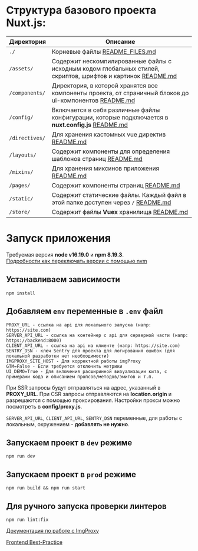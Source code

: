 # Структура базового проекта Nuxt.js:

| Директория     | Описание                                                                                                                           |
|----------------|------------------------------------------------------------------------------------------------------------------------------------|
| `./`           | Корневые файлы [README_FILES.md](README_FILES.md)                                                                                  |
| `/assets/`     | Содержит нескомпилированные файлы с исходным кодом глобальных стилей, скриптов, шрифтов и картинок [README.md](./assets/README.md) |
| `/components/` | Директория, в которой хранятся все компоненты проекта, от страничный блоков до ui-компонентов  [README.md](./components/README.md) |
| `/config/`     | Включается в себя различные файлы конфигурации, которые подключается в **nuxt.config.js** [README.md](./config/README.md)          |
| `/directives/` | Для хранения кастомных vue директив [README.md](./directives/README.md)                                                            |
| `/layouts/`    | Содержит компоненты для определения шаблонов страниц [README.md](./layouts/README.md)                                              |
| `/mixins/`     | Для хранения миксинов приложения [README.md](./mixins/README.md)                                                                   |
| `/pages/`      | Содержит компоненты страниц [README.md](./pages/README.md)                                                                         |
| `/static/`     | Содержит статические файлы. Каждый файл в этой папке доступен через `/` [README.md](./static/README.md)                            |
| `/store/`      | Содержит файлы **Vuex** хранилища [README.md](./store/README.md)                                                                   |

# Запуск приложения

Требуемая версия **node v16.19.0** и **npm 8.19.3**.    
[Подробности как переключать версии с помощью nvm](https://www.notion.so/idaproject/node-npm-a730b66532aa494388f968bf4e07aa97)

## Устанавливаем зависимости

```
npm install
```

## Добавляем `env` переменные в `.env` файл

```
PROXY_URL - ссылка на api для локального запуска (напр: https://site.com)
SERVER_API_URL - ссылка на контейнер с api для серверной части (напр: https://backend:8000)
CLIENT_API_URL - ссылка на api на клиенте (напр: https://site.com)
SENTRY_DSN - ключ Sentry для проекта для логирования ошибок (для локальной разработки нет необходимости)
IMGPROXY_SITE_HOST - Для корректной работы imgProxy
GTM=False - Если требуется отключить метрики
UI_DEMO=True - Для включения расширинной визуализации кита, с примерами кода и описанием пропсов/методов/эмитов и т.п.
```

При SSR запросы будут отправляться на адрес, указанный в **PROXY_URL**. При CSR запросы отправляются
на **location.origin** и разрешаются с помощью проксирования. Настройки прокси можно посмотреть
в **config/proxy.js**.

`SERVER_API_URL`, `CLIENT_API_URL`, `SENTRY_DSN` переменные, для работы с локальным, окружением - **добавлять не нужно**.

## Запускаем проект в `dev` режиме

```
npm run dev
```

## Запускаем проект в `prod` режиме

```
npm run build && npm run start
```

## Для ручного запуска проверки линтеров

```
npm run lint:fix
```
[Документация по работе с ImgProxy](./config/plugins/image/README.md)

[Frontend Best-Practice](https://www.notion.so/idaproject/Best-practice-455b95c9b4414c91bc71c039c33230cb)
